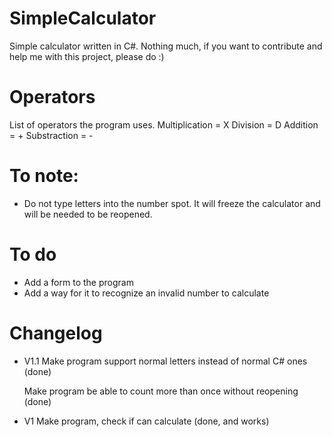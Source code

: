 # SimpleCalculator
Simple calculator written in C#. Nothing much, if you want to contribute and help me with this project, please do :)

# Operators
List of operators the program uses.
Multiplication = X
Division = D
Addition = +
Substraction = -

# To note:
* Do not type letters into the number spot. It will freeze the calculator and will be needed to be reopened.

# To do
* Add a form to the program
* Add a way for it to recognize an invalid number to calculate

# Changelog



* V1.1
  Make program support normal letters instead of normal C# ones (done)
  
  Make program be able to count more than once without reopening (done)


* V1
 Make program, check if can calculate (done, and works)
